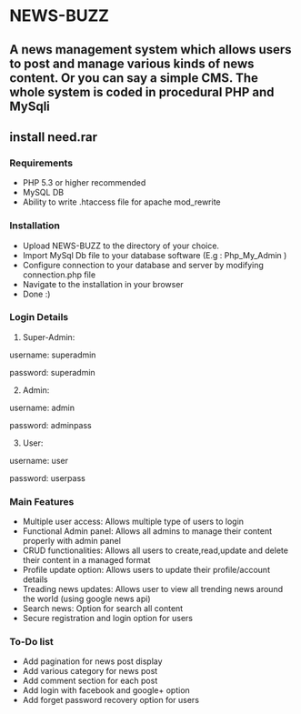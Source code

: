 # NEWS-BUZZ
## A news management system  which allows users to post and manage various kinds of news content. Or you can say a simple CMS. The whole system is coded in procedural PHP and MySqli

## install need.rar

### Requirements 

- PHP 5.3 or higher recommended 
- MySQL DB
- Ability to write .htaccess file for apache mod_rewrite

### Installation
- Upload NEWS-BUZZ to the directory of your choice.
- Import MySql Db file to your database software (E.g : Php_My_Admin )
- Configure connection to your database and server by modifying connection.php file
- Navigate to the installation in your browser
- Done :)

### Login Details
1. Super-Admin:

username: superadmin

password: superadmin

2. Admin:

username: admin

password: adminpass

3. User:

username: user

password: userpass

### Main Features

- Multiple user access:  Allows multiple type of users to login 
- Functional Admin panel:  Allows all admins to manage their content properly with admin panel 
- CRUD functionalities:  Allows all users to create,read,update and delete their content in a managed format 
- Profile update option:  Allows users to update their profile/account details  
- Treading news updates:  Allows user to view all trending news around the world (using google news api) 
- Search news:  Option for search all content 
- Secure registration and login option for users

### To-Do  list
- Add pagination for news post display
- Add various category for news post
- Add comment section for each post
- Add login with facebook and google+ option
- Add forget password recovery option for users

